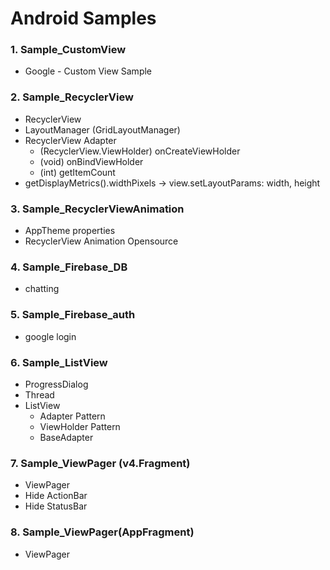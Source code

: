 # Android Samples


### 1. Sample_CustomView
 - Google - Custom View Sample

### 2. Sample_RecyclerView
 - RecyclerView
 - LayoutManager (GridLayoutManager)
 - RecyclerView Adapter
	- (RecyclerView.ViewHolder) onCreateViewHolder
	- (void) onBindViewHolder
	- (int) getItemCount
 - getDisplayMetrics().widthPixels -> view.setLayoutParams: width, height

### 3. Sample_RecyclerViewAnimation
 - AppTheme properties
 - RecyclerView Animation Opensource

### 4. Sample_Firebase_DB
 - chatting

### 5. Sample_Firebase_auth
 - google login

### 6. Sample_ListView
 - ProgressDialog
 - Thread
 - ListView
	- Adapter Pattern
	- ViewHolder Pattern
	- BaseAdapter

### 7. Sample_ViewPager (v4.Fragment)
 - ViewPager
 - Hide ActionBar
 - Hide StatusBar

### 8. Sample_ViewPager(AppFragment)
 - ViewPager


